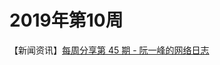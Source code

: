 # 2019年第10周
【新闻资讯】[每周分享第 45 期 - 阮一峰的网络日志](http://www.ruanyifeng.com/blog/2019/03/weekly-issue-45.html)
	

	


